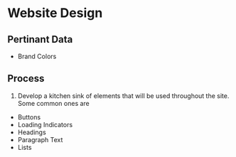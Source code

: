 # Website Design

## Pertinant Data
- Brand Colors

## Process
1. Develop a kitchen sink of elements that will be used throughout the site. Some common ones are
  - Buttons
  - Loading Indicators
  - Headings
  - Paragraph Text
  - Lists
